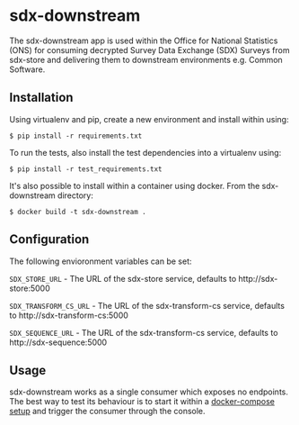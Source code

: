 # sdx-downstream

The sdx-downstream app is used within the Office for National Statistics (ONS) for consuming decrypted Survey Data Exchange (SDX) Surveys from sdx-store and delivering them to downstream environments e.g. Common Software.

## Installation

Using virtualenv and pip, create a new environment and install within using:

    $ pip install -r requirements.txt

To run the tests, also install the test dependencies into a virtualenv using:

    $ pip install -r test_requirements.txt

It's also possible to install within a container using docker. From the sdx-downstream directory:

    $ docker build -t sdx-downstream .

## Configuration

The following envioronment variables can be set:

`SDX_STORE_URL` - The URL of the sdx-store service, defaults to http://sdx-store:5000

`SDX_TRANSFORM_CS_URL` - The URL of the sdx-transform-cs service, defaults to http://sdx-transform-cs:5000

`SDX_SEQUENCE_URL` - The URL of the sdx-transform-cs service, defaults to http://sdx-sequence:5000

## Usage

sdx-downstream works as a single consumer which exposes no endpoints. The best way to test its behaviour is to start it within a [docker-compose setup](https://github.com/ONSdigital/dockers) and trigger the consumer through the console.
